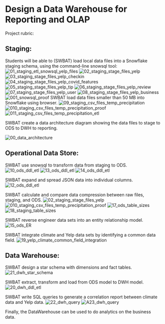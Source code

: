 # Design a Data Warehouse for Reporting and OLAP

Project rubric:

## Staging:
Students will be able to (SWBAT) load local data files into a Snowflake staging schema, using the command-line snowsql tool:
![01_staging_etl_snowsql_yelp_files](01_staging_etl_snowsql_yelp_files.png)
![02_staging_stage_files_yelp](02_staging_stage_files_yelp.png)
![03_staging_stage_files_yelp_checkin](03_staging_stage_files_yelp_checkin.png) 
![04_staging_stage_files_yelp_covid_features](04_staging_stage_files_yelp_covid_features.png) 
![05_staging_stage_files_yelp_tip](05_staging_stage_files_yelp_tip.png) 
![06_staging_stage_files_yelp_review](06_staging_stage_files_yelp_review.png) 
![07_staging_stage_files_yelp_user](07_staging_stage_files_yelp_user.png) 
![08_staging_stage_files_yelp_business](08_staging_stage_files_yelp_business.png)
![001_snowsql_proof](001_snowsql_proof.png)
SWBAT load data files smaller than 50 MB into Snowflake using browser.
![09_staging_csv_files_temp_precipitation](09_staging_csv_files_temp_precipitation.png)
![010_staging_csv_files_temp_precipitation_proof](010_staging_csv_files_temp_precipitation_proof.png) 
![011_staging_csv_files_temp_precipitation_etl](011_staging_csv_files_temp_precipitation_etl.png) 

SWBAT create a data architecture diagram showing the data files to stage to ODS to DWH to reporting.

![00_data_architecture](00_data_architecture.png)

## Operational Data Store:
SWBAT use snowsql to transform data from staging to ODS.
![10_ods_ddl_etl](10_ods_ddl_etl.png) 
![13_ods_ddl_etl](13_ods_ddl_etl.png) 
![14_ods_ddl_etl](14_ods_ddl_etl.png)

SWBAT expand and spread JSON data into individual columns.
![12_ods_ddl_etl](12_ods_ddl_etl.png) 

SWBAT calculate and compare data compression between raw files, staging, and ODS.
![02_staging_stage_files_yelp](02_staging_stage_files_yelp.png)
![010_staging_csv_files_temp_precipitation_proof](010_staging_csv_files_temp_precipitation_proof.png)
![17_ods_table_sizes](17_ods_table_sizes.png)
![18_staging_table_sizes](18_staging_table_sizes.png)

SWBAT reverse engineer data sets into an entity relationship model.
![15_ods_ER](15_ods_ER.png)

SWBAT integrate climate and Yelp data sets by identifying a common data field.
![19_yelp_climate_common_field_integration](19_yelp_climate_common_field_integration.png)

## Data Warehouse:
SWBAT design a star schema with dimensions and fact tables.
![21_dwh_star_schema](21_dwh_star_schema.png)

SWBAT extract, transform and load from ODS model to DWH model.
![20_dwh_ddl_etl](20_dwh_ddl_etl.png)

SWBAT write SQL queries to generate a correlation report between climate data and Yelp data.
![22_dwh_query](22_dwh_query.png)
![A23_dwh_query](23_dwh_query.png)

Finally, the DataWarehouse can be used to do analytics on the business data.
